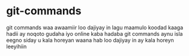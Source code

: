 # git-commands 
git commands waa awaamiir loo dajiyay in lagu maamulo 
koodad kaaga hadii ay noqoto gudaha iyo online kaba
hadaba git commands aynu isla eegno siday u kala horeyan 
waana hab loo dajiyay in ay kala horeyn leeyihiin 